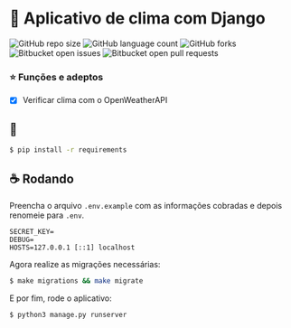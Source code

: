 # 🐍 Aplicativo de clima com Django

![GitHub repo size](https://img.shields.io/github/repo-size/Drack112/Weather-Django?style=for-the-badge)
![GitHub language count](https://img.shields.io/github/languages/count/Drack112/Weather-Django?style=for-the-badge)
![GitHub forks](https://img.shields.io/github/forks/Drack112/Weather-Django?style=for-the-badge)
![Bitbucket open issues](https://img.shields.io/bitbucket/issues/Drack112/Weather-Django?style=for-the-badge)
![Bitbucket open pull requests](https://img.shields.io/bitbucket/pr-raw/Drack112/Weather-Django?style=for-the-badge)

### ⭐ Funções e adeptos

- [x] Verificar clima com o OpenWeatherAPI

## 🚀

```bash
$ pip install -r requirements
```

## ☕ Rodando

Preencha o arquivo `.env.example` com as informações cobradas e depois renomeie para `.env`.

```env
SECRET_KEY=
DEBUG=
HOSTS=127.0.0.1 [::1] localhost
```

Agora realize as migrações necessárias:

```bash
$ make migrations && make migrate
```

E por fim, rode o aplicativo:

```bash
$ python3 manage.py runserver
```
